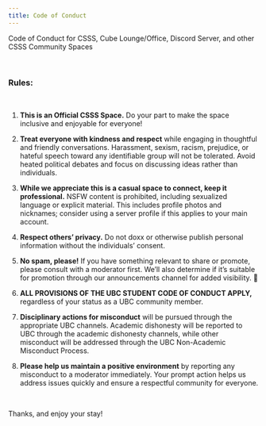 ```yaml
---
title: Code of Conduct
---
```


Code of Conduct for CSSS, Cube Lounge/Office, Discord Server, and other CSSS Community Spaces

&nbsp;&nbsp;

### Rules:

&nbsp;

1. **This is an Official CSSS Space.** Do your part to make the space inclusive and enjoyable for everyone!

2. **Treat everyone with kindness and respect** while engaging in thoughtful and friendly conversations. Harassment, sexism, racism, prejudice, or hateful speech toward any identifiable group will not be tolerated. Avoid heated political debates and focus on discussing ideas rather than individuals.

3. **While we appreciate this is a casual space to connect, keep it professional.** NSFW content is prohibited, including sexualized language or explicit material. This includes profile photos and nicknames; consider using a server profile if this applies to your main account.

4. **Respect others’ privacy.** Do not doxx or otherwise publish personal information without the individuals’ consent.

5. **No spam, please!** If you have something relevant to share or promote, please consult with a moderator first. We’ll also determine if it’s suitable for promotion through our announcements channel for added visibility. 🙂

6. **ALL PROVISIONS OF THE UBC STUDENT CODE OF CONDUCT APPLY,** regardless of your status as a UBC community member.

7. **Disciplinary actions for misconduct** will be pursued through the appropriate UBC channels. Academic dishonesty will be reported to UBC through the academic dishonesty channels, while other misconduct will be addressed through the UBC Non-Academic Misconduct Process.

8. **Please help us maintain a positive environment** by reporting any misconduct to a moderator immediately. Your prompt action helps us address issues quickly and ensure a respectful community for everyone.

&nbsp;

Thanks, and enjoy your stay!

&nbsp;
